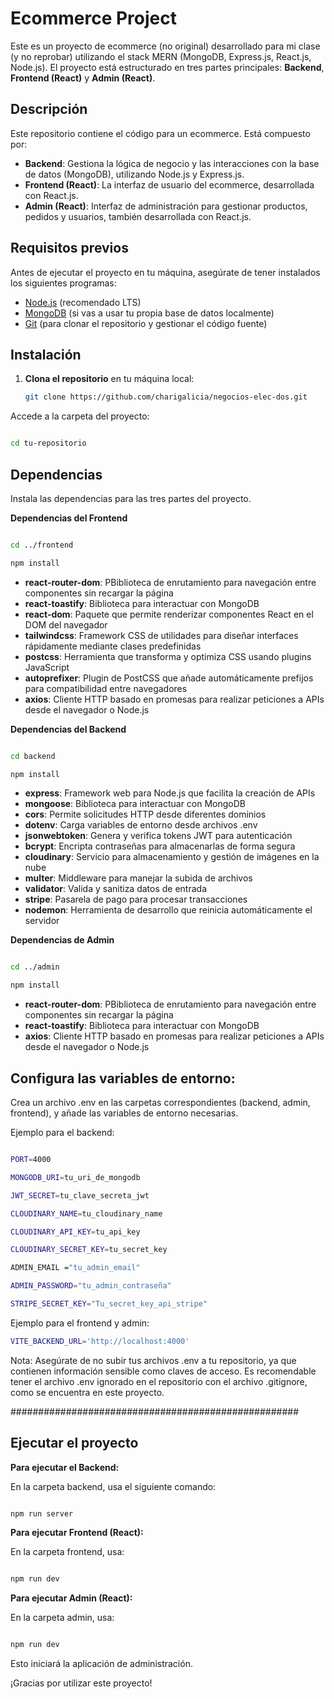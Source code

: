 # Ecommerce Project

Este es un proyecto de ecommerce (no original) desarrollado para mi clase (y no reprobar) utilizando el stack MERN (MongoDB, Express.js, React.js, Node.js). El proyecto está estructurado en tres partes principales: **Backend**, **Frontend (React)** y **Admin (React)**.

## Descripción

Este repositorio contiene el código para un ecommerce. Está compuesto por:

- **Backend**: Gestiona la lógica de negocio y las interacciones con la base de datos (MongoDB), utilizando Node.js y Express.js.
- **Frontend (React)**: La interfaz de usuario del ecommerce, desarrollada con React.js.
- **Admin (React)**: Interfaz de administración para gestionar productos, pedidos y usuarios, también desarrollada con React.js.

## Requisitos previos

Antes de ejecutar el proyecto en tu máquina, asegúrate de tener instalados los siguientes programas:

- [Node.js](https://nodejs.org/) (recomendado LTS)
- [MongoDB](https://www.mongodb.com/try/download/community) (si vas a usar tu propia base de datos localmente)
- [Git](https://git-scm.com/) (para clonar el repositorio y gestionar el código fuente)


## Instalación

1. **Clona el repositorio** en tu máquina local:

   ```bash
   git clone https://github.com/charigalicia/negocios-elec-dos.git

Accede a la carpeta del proyecto:

 ```bash

cd tu-repositorio

 ```


## Dependencias
Instala las dependencias para las tres partes del proyecto.


**Dependencias del Frontend**

 ```bash

cd ../frontend

npm install 

 ```

- **react-router-dom**: PBiblioteca de enrutamiento para navegación entre componentes sin recargar la página
- **react-toastify**: Biblioteca para interactuar con MongoDB
- **react-dom**: Paquete que permite renderizar componentes React en el DOM del navegador
- **tailwindcss**: Framework CSS de utilidades para diseñar interfaces rápidamente mediante clases predefinidas
- **postcss**: Herramienta que transforma y optimiza CSS usando plugins JavaScript
- **autoprefixer**: Plugin de PostCSS que añade automáticamente prefijos para compatibilidad entre navegadores
- **axios**: Cliente HTTP basado en promesas para realizar peticiones a APIs desde el navegador o Node.js


**Dependencias del Backend**

 ```bash

cd backend

npm install 
 ```

- **express**: Framework web para Node.js que facilita la creación de APIs
- **mongoose**: Biblioteca para interactuar con MongoDB
- **cors**: Permite solicitudes HTTP desde diferentes dominios
- **dotenv**: Carga variables de entorno desde archivos .env
- **jsonwebtoken**: Genera y verifica tokens JWT para autenticación
- **bcrypt**: Encripta contraseñas para almacenarlas de forma segura
- **cloudinary**: Servicio para almacenamiento y gestión de imágenes en la nube
- **multer**: Middleware para manejar la subida de archivos
- **validator**: Valida y sanitiza datos de entrada
- **stripe**: Pasarela de pago para procesar transacciones
- **nodemon**: Herramienta de desarrollo que reinicia automáticamente el servidor


**Dependencias de Admin**

 ```bash

cd ../admin

npm install 
 ```

- **react-router-dom**: PBiblioteca de enrutamiento para navegación entre componentes sin recargar la página
- **react-toastify**: Biblioteca para interactuar con MongoDB
- **axios**: Cliente HTTP basado en promesas para realizar peticiones a APIs desde el navegador o Node.js



## Configura las variables de entorno:

Crea un archivo .env en las carpetas correspondientes (backend, admin, frontend), y añade las variables de entorno necesarias. 

Ejemplo para el backend:

 ```bash

PORT=4000

MONGODB_URI=tu_uri_de_mongodb

JWT_SECRET=tu_clave_secreta_jwt

CLOUDINARY_NAME=tu_cloudinary_name

CLOUDINARY_API_KEY=tu_api_key

CLOUDINARY_SECRET_KEY=tu_secret_key

ADMIN_EMAIL ="tu_admin_email"

ADMIN_PASSWORD="tu_admin_contraseña"

STRIPE_SECRET_KEY="Tu_secret_key_api_stripe"

 ```

 Ejemplo para el frontend y admin:

 ```bash
VITE_BACKEND_URL='http://localhost:4000'
 ```

Nota: Asegúrate de no subir tus archivos .env a tu repositorio, ya que contienen información sensible como claves de acceso. Es recomendable tener el archivo .env ignorado en el repositorio con el archivo .gitignore, como se encuentra en este proyecto.

####################################################
## Ejecutar el proyecto

**Para ejecutar el Backend:**

En la carpeta backend, usa el siguiente comando:

 ```bash

npm run server

 ```


**Para ejecutar  Frontend (React):**


En la carpeta frontend, usa:


 ```bash

npm run dev
 ```

**Para ejecutar Admin (React):**

En la carpeta admin, usa:


 ```bash

npm run dev

 ```

Esto iniciará la aplicación de administración.


¡Gracias por utilizar este proyecto!


